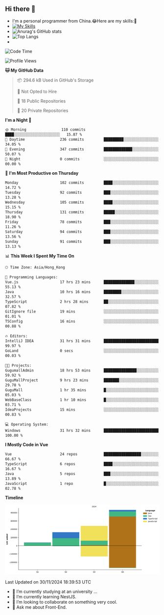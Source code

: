 ## Hi there 👋
- I'm a personal programmer from China.😂Here are my skills:🤔
- [![My Skills](https://skillicons.dev/icons?i=js,html,css,vue,typescript,java,golang)](https://skillicons.dev)
- ![Anurag's GitHub stats](https://github-readme-stats.vercel.app/api?username=FluffyChi-Xing&count_private=true&show_icons=true&theme=radical)
- ![Top Langs](https://github-readme-stats.vercel.app/api/top-langs/?username=FluffyChi-Xing)
- <!--START_SECTION:waka-->
![Code Time](http://img.shields.io/badge/Code%20Time-865%20hrs%2043%20mins-blue)

![Profile Views](http://img.shields.io/badge/Profile%20Views-11-blue)

**🐱 My GitHub Data** 

> 📦 294.6 kB Used in GitHub's Storage 
 > 
> 🚫 Not Opted to Hire
 > 
> 📜 18 Public Repositories 
 > 
> 🔑 20 Private Repositories 
 > 
**I'm a Night 🦉** 

```text
🌞 Morning                110 commits         ████░░░░░░░░░░░░░░░░░░░░░   15.87 % 
🌆 Daytime                236 commits         █████████░░░░░░░░░░░░░░░░   34.05 % 
🌃 Evening                347 commits         █████████████░░░░░░░░░░░░   50.07 % 
🌙 Night                  0 commits           ░░░░░░░░░░░░░░░░░░░░░░░░░   00.00 % 
```
📅 **I'm Most Productive on Thursday** 

```text
Monday                   102 commits         ████░░░░░░░░░░░░░░░░░░░░░   14.72 % 
Tuesday                  92 commits          ███░░░░░░░░░░░░░░░░░░░░░░   13.28 % 
Wednesday                105 commits         ████░░░░░░░░░░░░░░░░░░░░░   15.15 % 
Thursday                 131 commits         █████░░░░░░░░░░░░░░░░░░░░   18.90 % 
Friday                   78 commits          ███░░░░░░░░░░░░░░░░░░░░░░   11.26 % 
Saturday                 94 commits          ███░░░░░░░░░░░░░░░░░░░░░░   13.56 % 
Sunday                   91 commits          ███░░░░░░░░░░░░░░░░░░░░░░   13.13 % 
```


📊 **This Week I Spent My Time On** 

```text
🕑︎ Time Zone: Asia/Hong_Kong

💬 Programming Languages: 
Vue.js                   17 hrs 23 mins      ██████████████░░░░░░░░░░░   55.13 % 
Java                     10 hrs 16 mins      ████████░░░░░░░░░░░░░░░░░   32.57 % 
TypeScript               2 hrs 28 mins       ██░░░░░░░░░░░░░░░░░░░░░░░   07.82 % 
GitIgnore file           19 mins             ░░░░░░░░░░░░░░░░░░░░░░░░░   01.01 % 
TSConfig                 16 mins             ░░░░░░░░░░░░░░░░░░░░░░░░░   00.88 % 

🔥 Editors: 
IntelliJ IDEA            31 hrs 31 mins      █████████████████████████   99.97 % 
GoLand                   0 secs              ░░░░░░░░░░░░░░░░░░░░░░░░░   00.03 % 

🐱‍💻 Projects: 
GugumallAdmin            18 hrs 53 mins      ███████████████░░░░░░░░░░   59.92 % 
GuguMallProject          9 hrs 23 mins       ███████░░░░░░░░░░░░░░░░░░   29.78 % 
GuguMall                 1 hr 35 mins        █░░░░░░░░░░░░░░░░░░░░░░░░   05.03 % 
WebBaseClass             1 hr 10 mins        █░░░░░░░░░░░░░░░░░░░░░░░░   03.71 % 
IdeaProjects             15 mins             ░░░░░░░░░░░░░░░░░░░░░░░░░   00.83 % 

💻 Operating System: 
Windows                  31 hrs 32 mins      █████████████████████████   100.00 % 
```

**I Mostly Code in Vue** 

```text
Vue                      24 repos            █████████████████░░░░░░░░   66.67 % 
TypeScript               6 repos             ████░░░░░░░░░░░░░░░░░░░░░   16.67 % 
Java                     5 repos             ███░░░░░░░░░░░░░░░░░░░░░░   13.89 % 
JavaScript               1 repo              █░░░░░░░░░░░░░░░░░░░░░░░░   02.78 % 
```



**Timeline**

![Lines of Code chart](https://raw.githubusercontent.com/FluffyChi-Xing/FluffyChi-Xing/main/assets/bar_graph.png)


 Last Updated on 30/11/2024 18:39:53 UTC
<!--END_SECTION:waka-->
- 🔭 I’m currently studying at an university ...
- 🌱 I’m currently learning NestJS.
- 👯 I’m looking to collaborate on something very cool.
- 💬 Ask me about Front-End.
